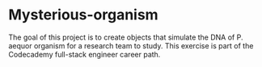 # Mysterious-organism

The goal of this project is to create objects that simulate the DNA of P. aequor organism for a research team to study.
This exercise is part of the Codecademy full-stack engineer career path.
